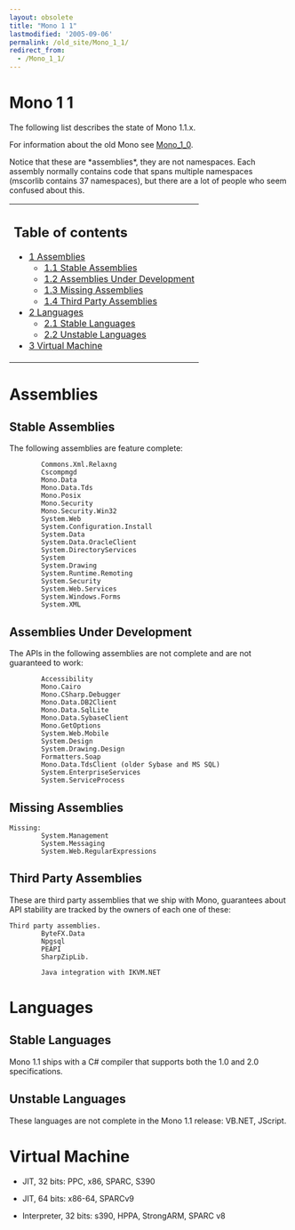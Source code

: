 ```yaml
---
layout: obsolete
title: "Mono 1 1"
lastmodified: '2005-09-06'
permalink: /old_site/Mono_1_1/
redirect_from:
  - /Mono_1_1/
---
```


Mono 1 1
========

The following list describes the state of Mono 1.1.x.

For information about the old Mono see [Mono\_1\_0](/index.php?title=Mono_1_0&action=edit&redlink=1 "Mono 1 0 (page does not exist)").

Notice that these are \*assemblies\*, they are not namespaces. Each assembly normally contains code that spans multiple namespaces (mscorlib contains 37 namespaces), but there are a lot of people who seem confused about this.

<table>
<col width="100%" />
<tbody>
<tr class="odd">
<td align="left"><h2>Table of contents</h2>
<ul>
<li><a href="#assemblies">1 Assemblies</a>
<ul>
<li><a href="#stable-assemblies">1.1 Stable Assemblies</a></li>
<li><a href="#assemblies-under-development">1.2 Assemblies Under Development</a></li>
<li><a href="#missing-assemblies">1.3 Missing Assemblies</a></li>
<li><a href="#third-party-assemblies">1.4 Third Party Assemblies</a></li>
</ul></li>
<li><a href="#languages">2 Languages</a>
<ul>
<li><a href="#stable-languages">2.1 Stable Languages</a></li>
<li><a href="#unstable-languages">2.2 Unstable Languages</a></li>
</ul></li>
<li><a href="#virtual-machine">3 Virtual Machine</a></li>
</ul></td>
</tr>
</tbody>
</table>

Assemblies
==========

Stable Assemblies
-----------------

The following assemblies are feature complete:

            Commons.Xml.Relaxng
            Cscompmgd
            Mono.Data
            Mono.Data.Tds
            Mono.Posix
            Mono.Security
            Mono.Security.Win32
            System.Web
            System.Configuration.Install
            System.Data
            System.Data.OracleClient
            System.DirectoryServices
            System
            System.Drawing
            System.Runtime.Remoting
            System.Security
            System.Web.Services
            System.Windows.Forms
            System.XML

Assemblies Under Development
----------------------------

The APIs in the following assemblies are not complete and are not guaranteed to work:

            Accessibility
            Mono.Cairo
            Mono.CSharp.Debugger
            Mono.Data.DB2Client
            Mono.Data.SqlLite
            Mono.Data.SybaseClient
            Mono.GetOptions
            System.Web.Mobile
            System.Design
            System.Drawing.Design
            Formatters.Soap
            Mono.Data.TdsClient (older Sybase and MS SQL)
            System.EnterpriseServices
            System.ServiceProcess

Missing Assemblies
------------------

    Missing:
            System.Management
            System.Messaging
            System.Web.RegularExpressions

Third Party Assemblies
----------------------

These are third party assemblies that we ship with Mono, guarantees about API stability are tracked by the owners of each one of these:

    Third party assemblies.
            ByteFX.Data
            Npgsql
            PEAPI
            SharpZipLib.
            
            Java integration with IKVM.NET

Languages
=========

Stable Languages
----------------

Mono 1.1 ships with a C\# compiler that supports both the 1.0 and 2.0 specifications.

Unstable Languages
------------------

These languages are not complete in the Mono 1.1 release: VB.NET, JScript.

Virtual Machine
===============

-   JIT, 32 bits: PPC, x86, SPARC, S390

-   JIT, 64 bits: x86-64, SPARCv9

-   Interpreter, 32 bits: s390, HPPA, StrongARM, SPARC v8


